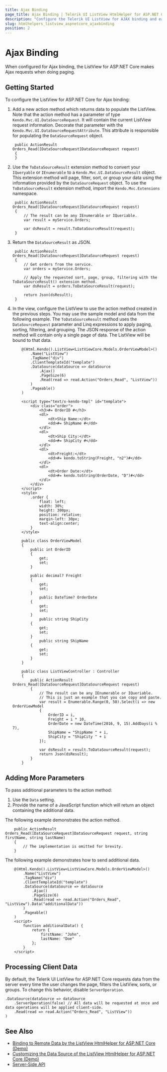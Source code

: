 ```yaml
---
title: Ajax Binding
page_title: Ajax Binding | Telerik UI ListView HtmlHelper for ASP.NET Core
description: "Configure the Telerik UI ListView for AJAX binding and easily enable client-data processing during AJAX binding."
slug: htmlhelpers_listview_aspnetcore_ajaxbinding
position: 2
---
```


# Ajax Binding

When configured for Ajax binding, the ListView for ASP.NET Core makes Ajax requests when doing paging.

## Getting Started

To configure the ListView for ASP.NET Core for Ajax binding:

1. Add a new action method which returns data to populate the ListView. Note that the action method has a parameter of type `Kendo.Mvc.UI.DataSourceRequest`. It will contain the current ListView request information. Decorate that parameter with the `Kendo.Mvc.UI.DataSourceRequestAttribute`. This attribute is responsible for populating the `DataSourceRequest` object.

        public ActionResult Orders_Read([DataSourceRequest]DataSourceRequest request)
        {
        }

1. Use the `ToDataSourceResult` extension method to convert your `IQueryable` or `IEnumerable` to a `Kendo.Mvc.UI.DataSourceResult` object. This extension method will page, filter, sort, or group your data using the information provided by the `DataSourceRequest` object. To use the `ToDataSourceResult` extension method, import the `Kendo.Mvc.Extensions` namespace.

        public ActionResult Orders_Read([DataSourceRequest]DataSourceRequest request)
        {
            // The result can be any IEnumerable or IQueriable.
            var result = myService.Orders;

            var dsResult = result.ToDataSourceResult(request);
        }

1. Return the `DataSourceResult` as JSON.

        public ActionResult Orders_Read([DataSourceRequest]DataSourceRequest request)
        {
            // Get orders from the service.
            var orders = myService.Orders;

            // Apply the requested sort, page, group, filtering with the ToDataSourceResult() extension method.
            var dsResult = orders.ToDataSourceResult(request);

            return Json(dsResult);
        }

1. In the view, configure the ListView to use the action method created in the previous steps. You may use the sample model and data from the following example. The `ToDataSourceResult` method uses the `DataSourceRequest` parameter and Linq expressions to apply paging, sorting, filtering, and grouping. The JSON response of the action method will contain only a single page of data. The ListView will be bound to that data.

    ```Razor
        @(Html.Kendo().ListView<ListViewCore.Models.OrderViewModel>()
            .Name("ListView")
            .TagName("div")
            .ClientTemplateId("template")
            .DataSource(dataSource => dataSource
                .Ajax()
                .PageSize(6)
                .Read(read => read.Action("Orders_Read", "ListView"))
            )
            .Pageable()
        )
    ```
    ```Template
        <script type="text/x-kendo-tmpl" id="template">
            <div class="order">
                <h3>#= OrderID #</h3>
                <dl>
                    <dt>Ship Name:</dt>
                    <dd>#= ShipName #</dd>
                </dl>
                <dl>
                    <dt>Ship City:</dt>
                    <dd>#= ShipCity #</dd>
                </dl>
                <dl>
                    <dt>Freight:</dt>
                    <dd>#= kendo.toString(Freight, "n2")#</dd>
                </dl>
                <dl>
                    <dt>Order Date:</dt>
                    <dd>#= kendo.toString(OrderDate, "D")#</dd>
                </dl>
            </div>
        </script>
        <style>
            .order {
                float: left;
                width: 30%;
                height: 300px;
                position: relative;
                margin-left: 30px;
                text-align:center;
            }
        </style>
    ```
    ```Model
        public class OrderViewModel
        {
            public int OrderID
            {
                get;
                set;
            }

            public decimal? Freight
            {
                get;
                set;
            }
                public DateTime? OrderDate
            {
                get;
                set;
            }
                public string ShipCity
            {
                get;
                set;
            }
                public string ShipName
            {
                get;
                set;
            }
        }
    ```
    ```Controller
        public class ListViewController : Controller
        {
            public ActionResult Orders_Read([DataSourceRequest]DataSourceRequest request)
            {
                // The result can be any IEnumerable or IQueriable.
                // This is just an example that you can copy and paste.
                var result = Enumerable.Range(0, 50).Select(i => new OrderViewModel
                {
                    OrderID = i,
                    Freight = i * 10,
                    OrderDate = new DateTime(2016, 9, 15).AddDays(i % 7),
                    ShipName = "ShipName " + i,
                    ShipCity = "ShipCity " + i
                });

                var dsResult = result.ToDataSourceResult(request);
                return Json(dsResult);
            }
        }
    ```

## Adding More Parameters

To pass additional parameters to the action method:

1. Use the `Data` setting.
1. Provide the name of a JavaScript function which will return an object containing the additional data.

  The following example demonstrates the action method.

        public ActionResult Orders_Read([DataSourceRequest]DataSourceRequest request, string firstName, string lastName)
        {
            // The implementation is omitted for brevity.
        }

  The following example demonstrates how to send additional data.

        @(Html.Kendo().ListView<ListViewCore.Models.OrderViewModel>()
            .Name("ListView")
            .TagName("div")
            .ClientTemplateId("template")
            .DataSource(dataSource => dataSource
                .Ajax()
                .PageSize(6)
                .Read(read => read.Action("Orders_Read", "ListView").Data("additionalData"))
            )
            .Pageable()
        )
        <script>
            function additionalData() {
                return {
                    firstName: "John",
                    lastName: "Doe"
                };
            }
        </script>

## Processing Client Data

By default, the Telerik UI ListView for ASP.NET Core requests data from the server every time the user changes the page, filters the ListView, sorts, or groups. To change this behavior, disable `ServerOperation`.

    .DataSource(dataSource => dataSource
        .ServerOperation(false) // All data will be requested at once and data operations will be applied client-side.
        .Read(read => read.Action("Orders_Read", "ListView"))
    )

## See Also

* [Binding to Remote Data by the ListView HtmlHelper for ASP.NET Core (Demo)](https://demos.telerik.com/aspnet-core/listview/remote-data-binding)
* [Customizing the Data Source of the ListView HtmlHelper for ASP.NET Core (Demo)](https://demos.telerik.com/aspnet-core/listview/custom-datasource)
* [Server-Side API](/api/listview)
